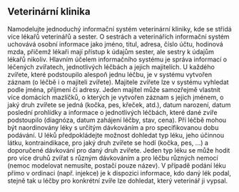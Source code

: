 ## Veterinární klinika

Namodelujte jednoduchý informační systém veterinární kliniky, kde se střídá více lékařů veterinářů a sester. O sestrách a veterinářích informační systém uchovává osobní informace jako jméno, titul, adresa, číslo účtu, hodinová mzda, přičemž lékaři mají přístup k údajům sester, ale sestry k údajům lékařů nikoliv. Hlavním účelem informačního systému je správa informací o léčených zvířatech, jednotlivých léčbách a jejich majitelích. U každého zvířete, které podstoupilo alespoň jednu léčbu, je v systému vytvořen záznam (o léčbě i o majiteli zvířete). Majitele zvířete lze v systému vyhledat podle jména, příjmení či adresy. Jeden majitel může samozřejmě vlastnit více domácích mazlíčků, o kterých je vytvořen záznam s jejich jménem, o jaký druh zvířete se jedná (kočka, pes, křeček, atd.), datum narození, datum poslední prohlídky a informace o jednotlivých léčbách, které dané zvíře podstoupilo (diagnóza, datum zahájení léčby, stav, cena). Při léčbě mohou být naordinovány léky s určitým dávkováním a pro specifikovanou dobu podávání. U léků předpokládejte možnost dohledat typ léku, jeho účinnou látku, kontraindikace, pro jaký druh zvířete se hodí (kočka, pes, ...) a doporučené dávkování pro daný druh zvířete. Jeden typ léku se může hodit pro více druhů zvířat s různým dávkováním a pro léčbu různých nemocí (nemoc modelovat nemusíte, postačí pouze název). V případě podání léku přímo v ordinaci (např. injekce) je k dispozici informace, kdo daný lék podal, stejně tak u léčby pro konkrétní zvíře lze dohledat, který veterinář ji vypsal.

